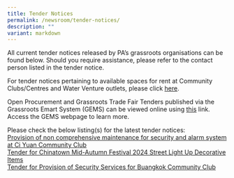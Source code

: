 ```yaml
---
title: Tender Notices
permalink: /newsroom/tender-notices/
description: ""
variant: markdown
---
```

All current tender notices released by PA’s grassroots organisations can be found below. Should you require assistance, please refer to the contact person listed in the tender notice.

For tender notices pertaining to available spaces for rent at Community Clubs/Centres and Water Venture outlets, please click [here](/our-network/community-clubs/rentals).

Open Procurement and Grassroots Trade Fair Tenders published via the Grassroots Emart System (GEMS) can be viewed online using [this](https://gems.pa.gov.sg/account/vendors) link. Access the GEMS webpage to learn more.
<br>

Please check the below listing(s) for the latest tender notices:
<br> [Provision of non comprehensive maintenance for security and alarm system at Ci Yuan Community Club](/provision-of-non-comprehensive-maintenance-for-security-and-alarm-system-at-ci-yuan-community-club/)
<br> [Tender for Chinatown Mid-Autumn Festival 2024 Street Light Up Decorative Items](/provision-of-chinatown-mid-autumn-festival-2024-street-light-up/)
<br> [Tender for Provision of Security Services for Buangkok Community Club](/tender-for-provision-of-security-services-at-buangkok-community-club/)